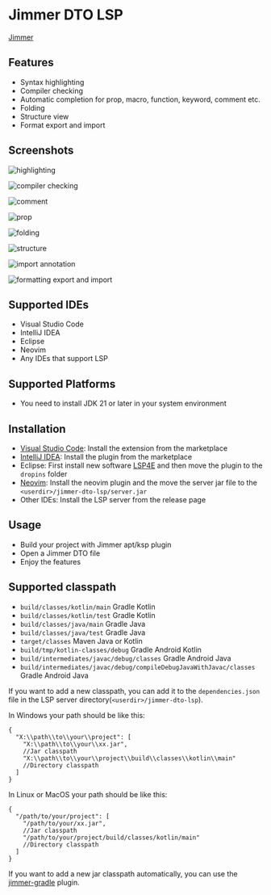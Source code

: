 # Jimmer DTO LSP

[Jimmer](https://github.com/babyfish-ct/jimmer)

## Features

- Syntax highlighting
- Compiler checking
- Automatic completion for prop, macro, function, keyword, comment etc.
- Folding
- Structure view
- Format export and import

## Screenshots

![highlighting](https://s2.loli.net/2024/12/13/yes1EwWzq3UHJYv.png)

![compiler checking](https://s2.loli.net/2024/12/13/mEx8oJfgVs7BtpK.png)

![comment](https://s2.loli.net/2024/12/13/zlIqFZaEOKfXmTG.gif)

![prop](https://s2.loli.net/2024/12/13/DvS4n6xOLCuH23e.gif)

![folding](https://s2.loli.net/2024/12/13/Rz5th8pDkrKT7Su.gif)

![structure](https://s2.loli.net/2024/12/13/rjh9IMgSbdJ2o4n.gif)

![import annotation](https://s2.loli.net/2024/12/15/W6fSpoEUZXmguK8.gif)

![formatting export and import](https://s2.loli.net/2024/12/19/45Ja3uSgzhyCjYp.gif)

## Supported IDEs

- Visual Studio Code
- IntelliJ IDEA
- Eclipse
- Neovim
- Any IDEs that support LSP

## Supported Platforms

- You need to install JDK 21 or later in your system environment

## Installation

- [Visual Studio Code](https://marketplace.visualstudio.com/items?itemName=enaium.jimmer-dto-lsp-vscode): Install the
  extension from the marketplace
- [IntelliJ IDEA](https://plugins.jetbrains.com/plugin/26045-jimmer-dto-lsp): Install the plugin from the marketplace
- Eclipse: First install new software [LSP4E](https://download.eclipse.org/lsp4e/releases/latest/) and then move the
  plugin
  to the `dropins` folder
- [Neovim](./neovim): Install the neovim plugin and the move the server jar file to the
  `<userdir>/jimmer-dto-lsp/server.jar`
- Other IDEs: Install the LSP server from the release page

## Usage

- Build your project with Jimmer apt/ksp plugin
- Open a Jimmer DTO file
- Enjoy the features

## Supported classpath

- `build/classes/kotlin/main` Gradle Kotlin
- `build/classes/kotlin/test` Gradle Kotlin
- `build/classes/java/main` Gradle Java
- `build/classes/java/test` Gradle Java
- `target/classes` Maven Java or Kotlin
- `build/tmp/kotlin-classes/debug` Gradle Android Kotlin
- `build/intermediates/javac/debug/classes` Gradle Android Java
- `build/intermediates/javac/debug/compileDebugJavaWithJavac/classes` Gradle Android Java

If you want to add a new classpath, you can add it to the `dependencies.json` file in the LSP server
directory(`<userdir>/jimmer-dto-lsp`).

In Windows your path should be like this:

```json5
{
  "X:\\path\\to\\your\\project": [
    "X:\\path\\to\\your\\xx.jar",
    //Jar classpath
    "X:\\path\\to\\your\\project\\build\\classes\\kotlin\\main"
    //Directory classpath
  ]
}
```

In Linux or MacOS your path should be like this:

```json5
{
  "/path/to/your/project": [
    "/path/to/your/xx.jar",
    //Jar classpath
    "/path/to/your/project/build/classes/kotlin/main"
    //Directory classpath
  ]
}
```

If you want to add a new jar classpath automatically, you can use
the [jimmer-gradle](https://github.com/Enaium/jimmer-gradle) plugin.